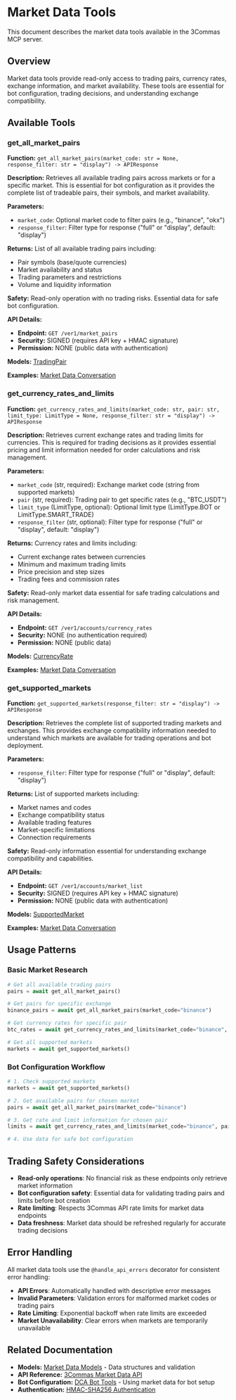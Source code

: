 # Market Data Tools

This document describes the market data tools available in the 3Commas MCP server.

## Overview

Market data tools provide read-only access to trading pairs, currency rates, exchange information, and market availability. These tools are essential for bot configuration, trading decisions, and understanding exchange compatibility.

## Available Tools

### get_all_market_pairs

**Function:** `get_all_market_pairs(market_code: str = None, response_filter: str = "display") -> APIResponse`

**Description:** Retrieves all available trading pairs across markets or for a specific market. This is essential for bot configuration as it provides the complete list of tradeable pairs, their symbols, and market availability.

**Parameters:**
- `market_code`: Optional market code to filter pairs (e.g., "binance", "okx")
- `response_filter`: Filter type for response ("full" or "display", default: "display")

**Returns:** List of all available trading pairs including:
- Pair symbols (base/quote currencies)
- Market availability and status
- Trading parameters and restrictions
- Volume and liquidity information

**Safety:** Read-only operation with no trading risks. Essential data for safe bot configuration.

**API Details:**
- **Endpoint:** `GET /ver1/market_pairs`
- **Security:** SIGNED (requires API key + HMAC signature)
- **Permission:** NONE (public data with authentication)

**Models:** [TradingPair](../models/market_data.md#tradingpair)

**Examples:** [Market Data Conversation](../conversations/market-data-conversation.md#get-all-market-pairs)

### get_currency_rates_and_limits

**Function:** `get_currency_rates_and_limits(market_code: str, pair: str, limit_type: LimitType = None, response_filter: str = "display") -> APIResponse`

**Description:** Retrieves current exchange rates and trading limits for currencies. This is required for trading decisions as it provides essential pricing and limit information needed for order calculations and risk management.

**Parameters:**
- `market_code` (str, required): Exchange market code (string from supported markets)
- `pair` (str, required): Trading pair to get specific rates (e.g., "BTC_USDT")
- `limit_type` (LimitType, optional): Optional limit type (LimitType.BOT or LimitType.SMART_TRADE)
- `response_filter` (str, optional): Filter type for response ("full" or "display", default: "display")

**Returns:** Currency rates and limits including:
- Current exchange rates between currencies
- Minimum and maximum trading limits
- Price precision and step sizes
- Trading fees and commission rates

**Safety:** Read-only market data essential for safe trading calculations and risk management.

**API Details:**
- **Endpoint:** `GET /ver1/accounts/currency_rates`
- **Security:** NONE (no authentication required)
- **Permission:** NONE (public data)

**Models:** [CurrencyRate](../models/market_data.md#currencyrate)

**Examples:** [Market Data Conversation](../conversations/market-data-conversation.md#get-currency-rates)

### get_supported_markets

**Function:** `get_supported_markets(response_filter: str = "display") -> APIResponse`

**Description:** Retrieves the complete list of supported trading markets and exchanges. This provides exchange compatibility information needed to understand which markets are available for trading operations and bot deployment.

**Parameters:**
- `response_filter`: Filter type for response ("full" or "display", default: "display")

**Returns:** List of supported markets including:
- Market names and codes
- Exchange compatibility status
- Available trading features
- Market-specific limitations
- Connection requirements

**Safety:** Read-only information essential for understanding exchange compatibility and capabilities.

**API Details:**
- **Endpoint:** `GET /ver1/accounts/market_list`
- **Security:** SIGNED (requires API key + HMAC signature)
- **Permission:** NONE (public data with authentication)

**Models:** [SupportedMarket](../models/market_data.md#supportedmarket)

**Examples:** [Market Data Conversation](../conversations/market-data-conversation.md#get-supported-markets)

## Usage Patterns

### Basic Market Research
```python
# Get all available trading pairs
pairs = await get_all_market_pairs()

# Get pairs for specific exchange
binance_pairs = await get_all_market_pairs(market_code="binance")

# Get currency rates for specific pair
btc_rates = await get_currency_rates_and_limits(market_code="binance", pair="BTC_USDT", limit_type=LimitType.BOT)

# Get all supported markets
markets = await get_supported_markets()
```

### Bot Configuration Workflow
```python
# 1. Check supported markets
markets = await get_supported_markets()

# 2. Get available pairs for chosen market
pairs = await get_all_market_pairs(market_code="binance")

# 3. Get rate and limit information for chosen pair
limits = await get_currency_rates_and_limits(market_code="binance", pair="BTC_USDT", limit_type=LimitType.BOT)

# 4. Use data for safe bot configuration
```

## Trading Safety Considerations

- **Read-only operations**: No financial risk as these endpoints only retrieve market information
- **Bot configuration safety**: Essential data for validating trading pairs and limits before bot creation
- **Rate limiting**: Respects 3Commas API rate limits for market data endpoints
- **Data freshness**: Market data should be refreshed regularly for accurate trading decisions

## Error Handling

All market data tools use the `@handle_api_errors` decorator for consistent error handling:

- **API Errors**: Automatically handled with descriptive error messages
- **Invalid Parameters**: Validation errors for malformed market codes or trading pairs
- **Rate Limiting**: Exponential backoff when rate limits are exceeded
- **Market Unavailability**: Clear errors when markets are temporarily unavailable

## Related Documentation

- **Models:** [Market Data Models](../models/market_data.md) - Data structures and validation
- **API Reference:** [3Commas Market Data API](https://developers.3commas.io/market-data)
- **Bot Configuration:** [DCA Bot Tools](dca_bots.md) - Using market data for bot setup
- **Authentication:** [HMAC-SHA256 Authentication](../DEVELOPMENT.md#authentication)
